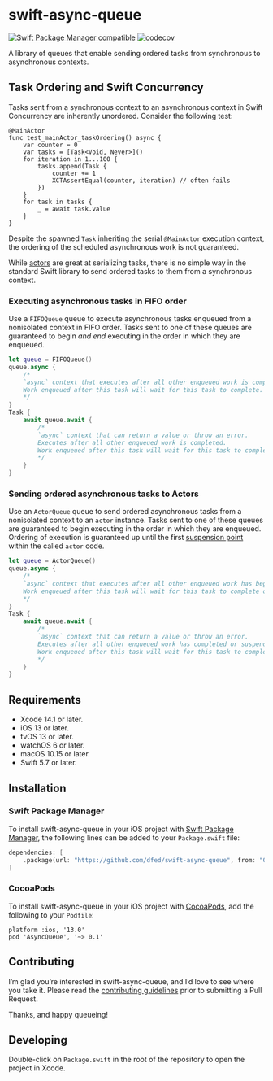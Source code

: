 # swift-async-queue
[![Swift Package Manager compatible](https://img.shields.io/badge/SPM-compatible-4BC51D.svg?style=flat)](https://github.com/apple/swift-package-manager)
[![codecov](https://codecov.io/gh/dfed/swift-async-queue/branch/main/graph/badge.svg?token=nZBHcZZ63F)](https://codecov.io/gh/dfed/swift-async-queue)

A library of queues that enable sending ordered tasks from synchronous to asynchronous contexts.

## Task Ordering and Swift Concurrency

Tasks sent from a synchronous context to an asynchronous context in Swift Concurrency are inherently unordered. Consider the following test:

```
@MainActor
func test_mainActor_taskOrdering() async {
    var counter = 0
    var tasks = [Task<Void, Never>]()
    for iteration in 1...100 {
        tasks.append(Task {
            counter += 1
            XCTAssertEqual(counter, iteration) // often fails
        })
    }
    for task in tasks {
        _ = await task.value
    }
}
```

Despite the spawned `Task` inheriting the serial `@MainActor` execution context, the ordering of the scheduled asynchronous work is not guaranteed.

While [actors](https://docs.swift.org/swift-book/LanguageGuide/Concurrency.html#ID645) are great at serializing tasks, there is no simple way in the standard Swift library to send ordered tasks to them from a synchronous context.

### Executing asynchronous tasks in FIFO order

Use a `FIFOQueue` queue to execute asynchronous tasks enqueued from a nonisolated context in FIFO order. Tasks sent to one of these queues are guaranteed to begin _and end_ executing in the order in which they are enqueued.

```swift
let queue = FIFOQueue()
queue.async {
    /*
    `async` context that executes after all other enqueued work is completed.
    Work enqueued after this task will wait for this task to complete.
    */
}
Task {
    await queue.await {
        /*
        `async` context that can return a value or throw an error.
        Executes after all other enqueued work is completed.
        Work enqueued after this task will wait for this task to complete.
        */
    }
}
```

### Sending ordered asynchronous tasks to Actors

Use an `ActorQueue` queue to send ordered asynchronous tasks from a nonisolated context to an `actor` instance. Tasks sent to one of these queues are guaranteed to begin executing in the order in which they are enqueued. Ordering of execution is guaranteed up until the first [suspension point](https://docs.swift.org/swift-book/LanguageGuide/Concurrency.html#ID639) within the called `actor` code.

```swift
let queue = ActorQueue()
queue.async {
    /*
    `async` context that executes after all other enqueued work has begun executing.
    Work enqueued after this task will wait for this task to complete or suspend.
    */
}
Task {
    await queue.await {
        /*
        `async` context that can return a value or throw an error.
        Executes after all other enqueued work has completed or suspended.
        Work enqueued after this task will wait for this task to complete or suspend.
        */
    }
}
```

## Requirements

* Xcode 14.1 or later.
* iOS 13 or later.
* tvOS 13 or later.
* watchOS 6 or later.
* macOS 10.15 or later.
* Swift 5.7 or later.

## Installation

### Swift Package Manager

To install swift-async-queue in your iOS project with [Swift Package Manager](https://github.com/apple/swift-package-manager), the following lines can be added to your `Package.swift` file:

```swift
dependencies: [
    .package(url: "https://github.com/dfed/swift-async-queue", from: "0.0.1"),
]
```

### CocoaPods

To install swift-async-queue in your iOS project with [CocoaPods](http://cocoapods.org), add the following to your `Podfile`:

```
platform :ios, '13.0'
pod 'AsyncQueue', '~> 0.1'
```

## Contributing

I’m glad you’re interested in swift-async-queue, and I’d love to see where you take it. Please read the [contributing guidelines](Contributing.md) prior to submitting a Pull Request.

Thanks, and happy queueing!

## Developing

Double-click on `Package.swift` in the root of the repository to open the project in Xcode.
